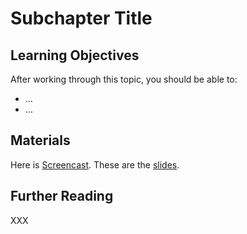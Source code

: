 # Subchapter Title

## Learning Objectives

After working through this topic, you should be able to:

- ...
- ...

## Materials

Here is [Screencast](https://player.uni-bonn.educast.nrw/xxx). These are the
[slides](git-committing_diffing.pdf).

## Further Reading

XXX
